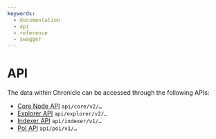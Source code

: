 ```yaml
---
keywords:
  - documentation
  - api
  - reference
  - swagger
---
```


# API

The data within Chronicle can be accessed through the following APIs:

- [Core Node API](https://editor.swagger.io/?url=https://raw.githubusercontent.com/iotaledger/tips/main/tips/TIP-0025/core-rest-api.yaml) `api/core/v2/…`
- [Explorer API](https://editor.swagger.io/?url=https://raw.githubusercontent.com/iotaledger/inx-chronicle/main/documentation/api/api-explorer.yml) `api/explorer/v2/…`
- [Indexer API](https://editor.swagger.io/?url=https://raw.githubusercontent.com/iotaledger/tips/indexer-api/tips/TIP-0026/indexer-rest-api.yaml) `api/indexer/v1/…`
- [PoI API](https://editor.swagger.io/?url=https://raw.githubusercontent.com/iotaledger/inx-chronicle/main/documentation/api/api-poi.yml) `api/poi/v1/…`
